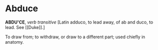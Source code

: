 # Abduce

**ABDU'CE**, _verb transitive_ \[Latin adduco, to lead away, of ab and duco, to lead. See [[Duke]].\]

To draw from; to withdraw, or draw to a different part; used chiefly in anatomy.